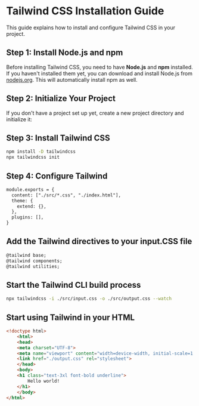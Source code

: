 # Tailwind CSS Installation Guide

This guide explains how to install and configure Tailwind CSS in your project.

## Step 1: Install Node.js and npm

Before installing Tailwind CSS, you need to have **Node.js** and **npm** installed. If you haven't installed them yet, you can download and install Node.js from [nodejs.org](https://nodejs.org/). This will automatically install npm as well.

## Step 2: Initialize Your Project

If you don't have a project set up yet, create a new project directory and initialize it:

## Step 3: Install Tailwind CSS
```bash
npm install -D tailwindcss
npx tailwindcss init

```

## Step 4: Configure Tailwind
```html
module.exports = {
  content: ["./src/*.css", "./index.html"],
  theme: {
    extend: {},
  },
  plugins: [],
}

```

## Add the Tailwind directives to your input.CSS file
```html
@tailwind base;
@tailwind components;
@tailwind utilities;
```

## Start the Tailwind CLI build process
```bash
npx tailwindcss -i ./src/input.css -o ./src/output.css --watch

```
## Start using Tailwind in your HTML
```html
<!doctype html>
    <html>
    <head>
    <meta charset="UTF-8">
    <meta name="viewport" content="width=device-width, initial-scale=1.0">
    <link href="./output.css" rel="stylesheet">
    </head>
    <body>
    <h1 class="text-3xl font-bold underline">
        Hello world!
    </h1>
    </body>
</html>
```

